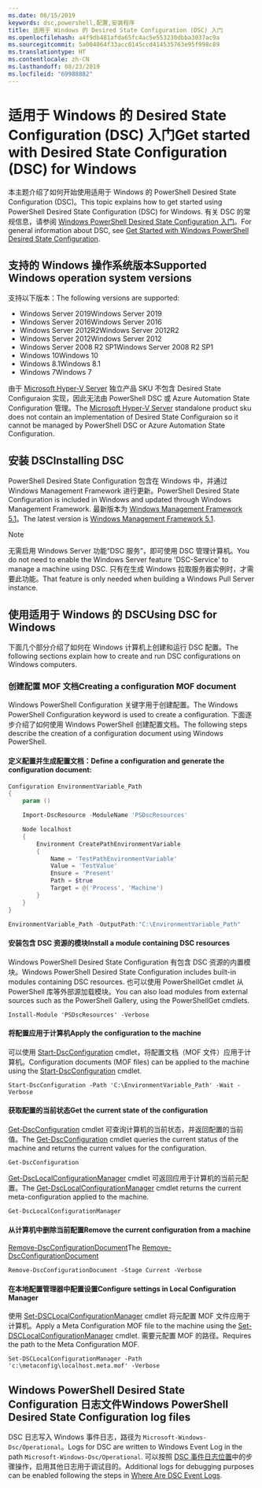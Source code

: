 ```yaml
---
ms.date: 08/15/2019
keywords: dsc,powershell,配置,安装程序
title: 适用于 Windows 的 Desired State Configuration (DSC) 入门
ms.openlocfilehash: a4f9db481afda65fc4ac5e553230dbba3037ac9a
ms.sourcegitcommit: 5a004064f33acc0145ccd414535763e95f998c89
ms.translationtype: HT
ms.contentlocale: zh-CN
ms.lasthandoff: 08/23/2019
ms.locfileid: "69988882"
---
```

# <a name="get-started-with-desired-state-configuration-dsc-for-windows"></a><span data-ttu-id="240bd-103">适用于 Windows 的 Desired State Configuration (DSC) 入门</span><span class="sxs-lookup"><span data-stu-id="240bd-103">Get started with Desired State Configuration (DSC) for Windows</span></span>

<span data-ttu-id="240bd-104">本主题介绍了如何开始使用适用于 Windows 的 PowerShell Desired State Configuration (DSC)。</span><span class="sxs-lookup"><span data-stu-id="240bd-104">This topic explains how to get started using PowerShell Desired State Configuration (DSC) for Windows.</span></span>
<span data-ttu-id="240bd-105">有关 DSC 的常规信息，请参阅 [Windows PowerShell Desired State Configuration 入门](../overview/overview.md)。</span><span class="sxs-lookup"><span data-stu-id="240bd-105">For general information about DSC, see [Get Started with Windows PowerShell Desired State Configuration](../overview/overview.md).</span></span>

## <a name="supported-windows-operation-system-versions"></a><span data-ttu-id="240bd-106">支持的 Windows 操作系统版本</span><span class="sxs-lookup"><span data-stu-id="240bd-106">Supported Windows operation system versions</span></span>

<span data-ttu-id="240bd-107">支持以下版本：</span><span class="sxs-lookup"><span data-stu-id="240bd-107">The following versions are supported:</span></span>

- <span data-ttu-id="240bd-108">Windows Server 2019</span><span class="sxs-lookup"><span data-stu-id="240bd-108">Windows Server 2019</span></span>
- <span data-ttu-id="240bd-109">Windows Server 2016</span><span class="sxs-lookup"><span data-stu-id="240bd-109">Windows Server 2016</span></span>
- <span data-ttu-id="240bd-110">Windows Server 2012R2</span><span class="sxs-lookup"><span data-stu-id="240bd-110">Windows Server 2012R2</span></span>
- <span data-ttu-id="240bd-111">Windows Server 2012</span><span class="sxs-lookup"><span data-stu-id="240bd-111">Windows Server 2012</span></span>
- <span data-ttu-id="240bd-112">Windows Server 2008 R2 SP1</span><span class="sxs-lookup"><span data-stu-id="240bd-112">Windows Server 2008 R2 SP1</span></span>
- <span data-ttu-id="240bd-113">Windows 10</span><span class="sxs-lookup"><span data-stu-id="240bd-113">Windows 10</span></span>
- <span data-ttu-id="240bd-114">Windows 8.1</span><span class="sxs-lookup"><span data-stu-id="240bd-114">Windows 8.1</span></span>
- <span data-ttu-id="240bd-115">Windows 7</span><span class="sxs-lookup"><span data-stu-id="240bd-115">Windows 7</span></span>

<span data-ttu-id="240bd-116">由于 [Microsoft Hyper-V Server](/windows-server/virtualization/hyper-v/hyper-v-server-2016) 独立产品 SKU 不包含 Desired State Configuraion 实现，因此无法由 PowerShell DSC 或 Azure Automation State Configuration 管理。</span><span class="sxs-lookup"><span data-stu-id="240bd-116">The [Microsoft Hyper-V Server](/windows-server/virtualization/hyper-v/hyper-v-server-2016) standalone product sku does not contain an implementation of Desired State Configuraion so it cannot be managed by PowerShell DSC or Azure Automation State Configuration.</span></span>

## <a name="installing-dsc"></a><span data-ttu-id="240bd-117">安装 DSC</span><span class="sxs-lookup"><span data-stu-id="240bd-117">Installing DSC</span></span>

<span data-ttu-id="240bd-118">PowerShell Desired State Configuration 包含在 Windows 中，并通过 Windows Management Framework 进行更新。</span><span class="sxs-lookup"><span data-stu-id="240bd-118">PowerShell Desired State Configuration is included in Windows and updated through Windows Management Framework.</span></span>
<span data-ttu-id="240bd-119">最新版本为 [Windows Management Framework 5.1](https://www.microsoft.com/en-us/download/details.aspx?id=54616)。</span><span class="sxs-lookup"><span data-stu-id="240bd-119">The latest version is [Windows Management Framework 5.1](https://www.microsoft.com/en-us/download/details.aspx?id=54616).</span></span>

> [!NOTE]
> <span data-ttu-id="240bd-120">无需启用 Windows Server 功能“DSC 服务”，即可使用 DSC 管理计算机。</span><span class="sxs-lookup"><span data-stu-id="240bd-120">You do not need to enable the Windows Server feature 'DSC-Service' to manage a machine using DSC.</span></span>
> <span data-ttu-id="240bd-121">只有在生成 Windows 拉取服务器实例时，才需要此功能。</span><span class="sxs-lookup"><span data-stu-id="240bd-121">That feature is only needed when building a Windows Pull Server instance.</span></span>

## <a name="using-dsc-for-windows"></a><span data-ttu-id="240bd-122">使用适用于 Windows 的 DSC</span><span class="sxs-lookup"><span data-stu-id="240bd-122">Using DSC for Windows</span></span>

<span data-ttu-id="240bd-123">下面几个部分介绍了如何在 Windows 计算机上创建和运行 DSC 配置。</span><span class="sxs-lookup"><span data-stu-id="240bd-123">The following sections explain how to create and run DSC configurations on Windows computers.</span></span>

### <a name="creating-a-configuration-mof-document"></a><span data-ttu-id="240bd-124">创建配置 MOF 文档</span><span class="sxs-lookup"><span data-stu-id="240bd-124">Creating a configuration MOF document</span></span>

<span data-ttu-id="240bd-125">Windows PowerShell Configuration 关键字用于创建配置。</span><span class="sxs-lookup"><span data-stu-id="240bd-125">The Windows PowerShell Configuration keyword is used to create a configuration.</span></span>
<span data-ttu-id="240bd-126">下面逐步介绍了如何使用 Windows PowerShell 创建配置文档。</span><span class="sxs-lookup"><span data-stu-id="240bd-126">The following steps describe the creation of a configuration document using Windows PowerShell.</span></span>

#### <a name="define-a-configuration-and-generate-the-configuration-document"></a><span data-ttu-id="240bd-127">定义配置并生成配置文档：</span><span class="sxs-lookup"><span data-stu-id="240bd-127">Define a configuration and generate the configuration document:</span></span>

```powershell
Configuration EnvironmentVariable_Path
{
    param ()

    Import-DscResource -ModuleName 'PSDscResources'

    Node localhost
    {
        Environment CreatePathEnvironmentVariable
        {
            Name = 'TestPathEnvironmentVariable'
            Value = 'TestValue'
            Ensure = 'Present'
            Path = $true
            Target = @('Process', 'Machine')
        }
    }
}

EnvironmentVariable_Path -OutputPath:"C:\EnvironmentVariable_Path"
```
#### <a name="install-a-module-containing-dsc-resources"></a><span data-ttu-id="240bd-128">安装包含 DSC 资源的模块</span><span class="sxs-lookup"><span data-stu-id="240bd-128">Install a module containing DSC resources</span></span>

<span data-ttu-id="240bd-129">Windows PowerShell Desired State Configuration 有包含 DSC 资源的内置模块。</span><span class="sxs-lookup"><span data-stu-id="240bd-129">Windows PowerShell Desired State Configuration includes built-in modules containing DSC resources.</span></span>
<span data-ttu-id="240bd-130">也可以使用 PowerShellGet cmdlet 从 PowerShell 库等外部源加载模块。</span><span class="sxs-lookup"><span data-stu-id="240bd-130">You can also load modules from external sources such as the PowerShell Gallery, using the PowerShellGet cmdlets.</span></span>

`Install-Module 'PSDscResources' -Verbose`

#### <a name="apply-the-configuration-to-the-machine"></a><span data-ttu-id="240bd-131">将配置应用于计算机</span><span class="sxs-lookup"><span data-stu-id="240bd-131">Apply the configuration to the machine</span></span>

<span data-ttu-id="240bd-132">可以使用 [Start-DscConfiguration](/powershell/module/psdesiredstateconfiguration/start-dscconfiguration) cmdlet，将配置文档（MOF 文件）应用于计算机。</span><span class="sxs-lookup"><span data-stu-id="240bd-132">Configuration documents (MOF files) can be applied to the machine using the [Start-DscConfiguration](/powershell/module/psdesiredstateconfiguration/start-dscconfiguration) cmdlet.</span></span>

`Start-DscConfiguration -Path 'C:\EnvironmentVariable_Path' -Wait -Verbose`

#### <a name="get-the-current-state-of-the-configuration"></a><span data-ttu-id="240bd-133">获取配置的当前状态</span><span class="sxs-lookup"><span data-stu-id="240bd-133">Get the current state of the configuration</span></span>

<span data-ttu-id="240bd-134">[Get-DscConfiguration](/powershell/module/psdesiredstateconfiguration/get-dscconfiguration) cmdlet 可查询计算机的当前状态，并返回配置的当前值。</span><span class="sxs-lookup"><span data-stu-id="240bd-134">The [Get-DscConfiguration](/powershell/module/psdesiredstateconfiguration/get-dscconfiguration) cmdlet queries the current status of the machine and returns the current values for the configuration.</span></span>

`Get-DscConfiguration`

<span data-ttu-id="240bd-135">[Get-DscLocalConfigurationManager](/powershell/module/psdesiredstateconfiguration/get-dscLocalConfigurationManager) cmdlet 可返回应用于计算机的当前元配置。</span><span class="sxs-lookup"><span data-stu-id="240bd-135">The [Get-DscLocalConfigurationManager](/powershell/module/psdesiredstateconfiguration/get-dscLocalConfigurationManager) cmdlet returns the current meta-configuration applied to the machine.</span></span>

`Get-DscLocalConfigurationManager`

#### <a name="remove-the-current-configuration-from-a-machine"></a><span data-ttu-id="240bd-136">从计算机中删除当前配置</span><span class="sxs-lookup"><span data-stu-id="240bd-136">Remove the current configuration from a machine</span></span>

<span data-ttu-id="240bd-137">[Remove-DscConfigurationDocument](/powershell/module/psdesiredstateconfiguration/remove-dscconfigurationdocument)</span><span class="sxs-lookup"><span data-stu-id="240bd-137">The [Remove-DscConfigurationDocument](/powershell/module/psdesiredstateconfiguration/remove-dscconfigurationdocument)</span></span>

`Remove-DscConfigurationDocument -Stage Current -Verbose`

#### <a name="configure-settings-in-local-configuration-manager"></a><span data-ttu-id="240bd-138">在本地配置管理器中配置设置</span><span class="sxs-lookup"><span data-stu-id="240bd-138">Configure settings in Local Configuration Manager</span></span>

<span data-ttu-id="240bd-139">使用 [Set-DSCLocalConfigurationManager](/powershell/module/PSDesiredStateConfiguration/Set-DscLocalConfigurationManager) cmdlet 将元配置 MOF 文件应用于计算机。</span><span class="sxs-lookup"><span data-stu-id="240bd-139">Apply a Meta Configuration MOF file to the machine using the [Set-DSCLocalConfigurationManager](/powershell/module/PSDesiredStateConfiguration/Set-DscLocalConfigurationManager) cmdlet.</span></span>
<span data-ttu-id="240bd-140">需要元配置 MOF 的路径。</span><span class="sxs-lookup"><span data-stu-id="240bd-140">Requires the path to the Meta Configuration MOF.</span></span>

`Set-DSCLocalConfigurationManager -Path 'c:\metaconfig\localhost.meta.mof' -Verbose`

## <a name="windows-powershell-desired-state-configuration-log-files"></a><span data-ttu-id="240bd-141">Windows PowerShell Desired State Configuration 日志文件</span><span class="sxs-lookup"><span data-stu-id="240bd-141">Windows PowerShell Desired State Configuration log files</span></span>

<span data-ttu-id="240bd-142">DSC 日志写入 Windows 事件日志，路径为 `Microsoft-Windows-Dsc/Operational`。</span><span class="sxs-lookup"><span data-stu-id="240bd-142">Logs for DSC are written to Windows Event Log in the path `Microsoft-Windows-Dsc/Operational`.</span></span>
<span data-ttu-id="240bd-143">可以按照 [DSC 事件日志位置](/powershell/dsc/troubleshooting/troubleshooting#where-are-dsc-event-logs)中的步骤操作，启用其他日志用于调试目的。</span><span class="sxs-lookup"><span data-stu-id="240bd-143">Additional logs for debugging purposes can be enabled following the steps in [Where Are DSC Event Logs](/powershell/dsc/troubleshooting/troubleshooting#where-are-dsc-event-logs).</span></span>

